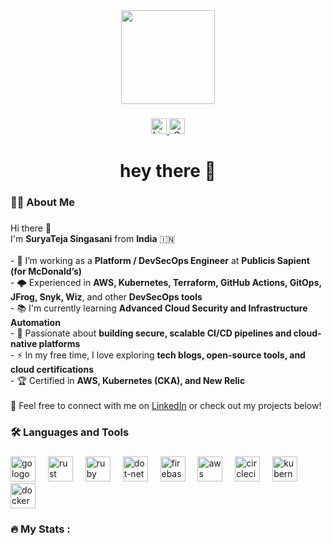 <div align="center">
  <img height="150" src="https://media.giphy.com/media/M9gbBd9nbDrOTu1Mqx/giphy.gif" />
</div>

###

<div align="center">
  <a href="[https://www.linkedin.com/in/suryateja-singasani/](https://www.linkedin.com/in/suryateja-singasani-514b42319/)" target="_blank">
    <img src="https://img.shields.io/static/v1?message=LinkedIn&logo=linkedin&label=&color=0077B5&logoColor=white&labelColor=&style=for-the-badge" height="25" alt="LinkedIn logo" />
  </a>
  <a href="mailto:suryatejadivum@gmail.com" target="_blank">
    <img src="https://img.shields.io/static/v1?message=Gmail&logo=gmail&label=&color=D14836&logoColor=white&labelColor=&style=for-the-badge" height="25" alt="Gmail logo" />
  </a>
</div>

###

<h1 align="center">hey there 👋</h1>

###

<h3 align="left">👩‍💻  About Me</h3>

###

<p align="left">
Hi there 👋  <br>
I'm <b>SuryaTeja Singasani</b> from <b>India</b> 🇮🇳  <br><br>
- 🔭 I’m working as a <b>Platform / DevSecOps Engineer</b> at <b>Publicis Sapient (for McDonald’s)</b>  <br>
- 🌩️ Experienced in <b>AWS, Kubernetes, Terraform, GitHub Actions, GitOps, JFrog, Snyk, Wiz</b>, and other <b>DevSecOps tools</b>  <br>
- 📚 I'm currently learning <b>Advanced Cloud Security and Infrastructure Automation</b>  <br>
- 🧠 Passionate about <b>building secure, scalable CI/CD pipelines and cloud-native platforms</b>  <br>
- ⚡ In my free time, I love exploring <b>tech blogs, open-source tools, and cloud certifications</b>  <br>
- 🏆 Certified in <b>AWS, Kubernetes (CKA), and New Relic</b>  <br><br>
💬 Feel free to connect with me on 
<a href="[https://www.linkedin.com/in/suryateja-singasani/](https://www.linkedin.com/in/suryateja-singasani-514b42319/)">LinkedIn</a> or check out my projects below!
</p>

###

<h3 align="left">🛠 Languages and Tools</h3>

###

<div align="left">
  <img src="https://cdn.jsdelivr.net/gh/devicons/devicon/icons/go/go-original-wordmark.svg" height="40" alt="go logo" />
  <img width="12" />
  <img src="https://cdn.jsdelivr.net/gh/devicons/devicon/icons/rust/rust-original.svg" height="40" alt="rust logo" />
  <img width="12" />
  <img src="https://cdn.jsdelivr.net/gh/devicons/devicon/icons/ruby/ruby-plain-wordmark.svg" height="40" alt="ruby logo" />
  <img width="12" />
  <img src="https://cdn.jsdelivr.net/gh/devicons/devicon/icons/dot-net/dot-net-plain-wordmark.svg" height="40" alt="dot-net logo" />
  <img width="12" />
  <img src="https://cdn.jsdelivr.net/gh/devicons/devicon/icons/firebase/firebase-plain-wordmark.svg" height="40" alt="firebase logo" />
  <img width="12" />
  <img src="https://cdn.jsdelivr.net/gh/devicons/devicon/icons/amazonwebservices/amazonwebservices-line-wordmark.svg" height="40" alt="aws logo" />
  <img width="12" />
  <img src="https://cdn.jsdelivr.net/gh/devicons/devicon/icons/circleci/circleci-plain.svg" height="40" alt="circleci logo" />
  <img width="12" />
  <img src="https://cdn.jsdelivr.net/gh/devicons/devicon/icons/kubernetes/kubernetes-plain.svg" height="40" alt="kubernetes logo" />
  <img width="12" />
  <img src="https://cdn.jsdelivr.net/gh/devicons/devicon/icons/docker/docker-plain-wordmark.svg" height="40" alt="docker logo" />
</div>

###

<h3 align="left">🔥 My Stats :</h3>
